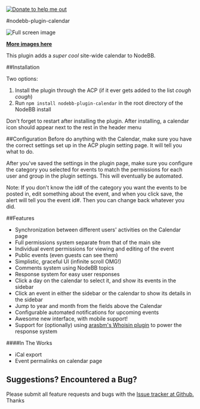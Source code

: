 [![Donate to help me out](https://www.paypalobjects.com/en_US/i/btn/btn_donate_SM.gif)](https://www.paypal.com/cgi-bin/webscr?cmd=_donations&business=LSEF6AFFPFLU4&lc=US&item_name=PitaJ%27s%20open%20source%20development&currency_code=USD&bn=PP%2dDonationsBF%3abtn_donate_SM%2egif%3aNonHosted "Donate to help me out")

#nodebb-plugin-calendar

![Full screen image](http://i.imgur.com/k6umK8N.png)

[**More images here**](http://imgur.com/a/7qQAV)

This plugin adds a *super cool* site-wide calendar to NodeBB.

##Installation

Two options:

 1.  Install the plugin through the ACP (if it ever gets added to the list *cough cough*)
 2.  Run `npm install nodebb-plugin-calendar` in the root directory of the NodeBB install

Don't forget to restart after installing the plugin. After installing, a calendar icon should appear next to the rest in the header menu

##Configuration
Before do anything with the Calendar, make sure you have the correct settings set up in the ACP plugin setting page. It will tell you what to do.

After you've saved the settings in the plugin page, make sure you configure the category you selected for events to match the permissions for each user and group in the plugin settings. This will eventually be automated.

Note: If you don't know the id# of the category you want the events to be posted in, edit something about the event, and when you click save, the alert will tell you the event id#. Then you can change back whatever you did.

##Features
* Synchronization between different users' activities on the Calendar page
* Full permissions system separate from that of the main site
* Individual event permissions for viewing and editing of the event
* Public events (even guests can see them)
* Simplistic, graceful UI (infinite scroll OMG!)
* Comments system using NodeBB topics
* Response system for easy user responses
* Click a day on the calendar to select it, and show its events in the sidebar
* Click an event in either the sidebar or the calendar to show its details in the sidebar
* Jump to year and month from the fields above the Calendar
* Configurable automated notifications for upcoming events
* Awesome new interface, with mobile support!
* Support for (optionally) using [arasbm's Whoisin plugin](https://github.com/arasbm/nodebb-plugin-whoisin) to power the response system

####In The Works

* iCal export
* Event permalinks on calendar page

## Suggestions? Encountered a Bug?
Please submit all feature requests and bugs with the [Issue tracker at Github.](https://github.com/pitaj/nodebb-plugin-calendar/issues) Thanks
